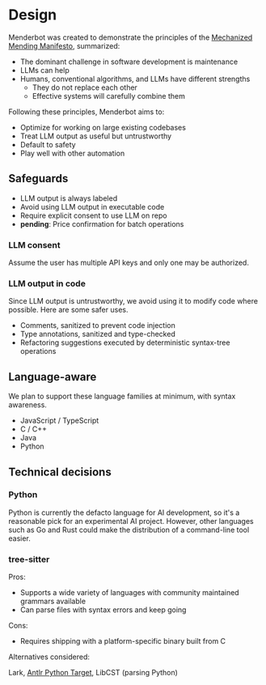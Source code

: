 # Design

Menderbot was created to demonstrate the principles of the [Mechanized Mending Manifesto](https://mender.ai/docs/intro), summarized:

* The dominant challenge in software development is maintenance
* LLMs can help
* Humans, conventional algorithms, and LLMs have different strengths
  * They do not replace each other
  * Effective systems will carefully combine them

Following these principles, Menderbot aims to:

* Optimize for working on large existing codebases
* Treat LLM output as useful but untrustworthy
* Default to safety
* Play well with other automation

## Safeguards

* LLM output is always labeled
* Avoid using LLM output in executable code
* Require explicit consent to use LLM on repo
* **pending**: Price confirmation for batch operations

### LLM consent

Assume the user has multiple API keys and only one may be authorized.

### LLM output in code

Since LLM output is untrustworthy, we avoid using it to modify code where possible. Here are some safer uses.

* Comments, sanitized to prevent code injection
* Type annotations, sanitized and type-checked
* Refactoring suggestions executed by deterministic syntax-tree operations

## Language-aware

We plan to support these language families at minimum, with syntax awareness.

* JavaScript / TypeScript
* C / C++
* Java
* Python

## Technical decisions

### Python

Python is currently the defacto language for AI development, so it's a reasonable pick for an experimental AI project. However, other languages such as Go and Rust could make the distribution of a command-line tool easier.

### tree-sitter

Pros:
* Supports a wide variety of languages with community maintained grammars available
* Can parse files with syntax errors and keep going

Cons:
* Requires shipping with a platform-specific binary built from C

Alternatives considered: 

Lark, [Antlr Python Target](https://github.com/antlr/antlr4/blob/master/doc/python-target.md), LibCST (parsing Python)

